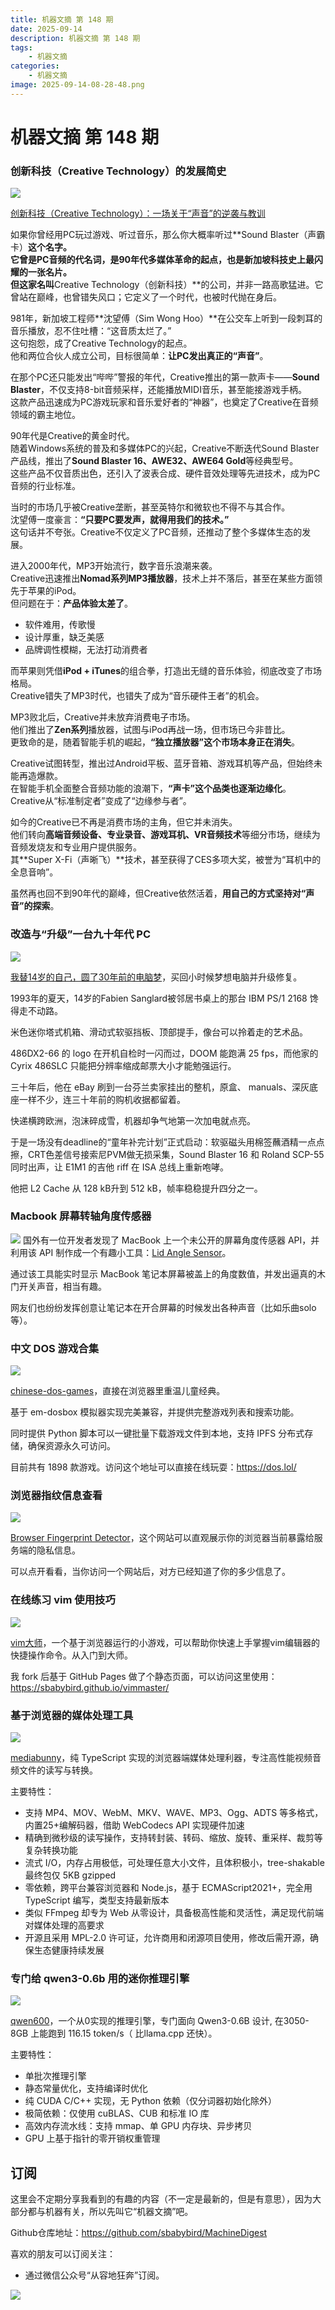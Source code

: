 ```yaml
---
title: 机器文摘 第 148 期
date: 2025-09-14
description: 机器文摘 第 148 期
tags: 
    - 机器文摘
categories: 
    - 机器文摘
image: 2025-09-14-08-28-48.png
---
```

# 机器文摘 第 148 期

### 创新科技（Creative Technology）的发展简史
![](2025-09-14-08-28-27.png)

[创新科技（Creative Technology）：一场关于“声音”的逆袭与教训](https://www.abortretry.fail/p/the-story-of-creative-technology)

如果你曾经用PC玩过游戏、听过音乐，那么你大概率听过**Sound Blaster（声霸卡）**这个名字。  
它曾是PC音频的代名词，是90年代多媒体革命的起点，也是新加坡科技史上最闪耀的一张名片。  
但这家名叫**Creative Technology（创新科技）**的公司，并非一路高歌猛进。它曾站在巅峰，也曾错失风口；它定义了一个时代，也被时代抛在身后。

981年，新加坡工程师**沈望傅（Sim Wong Hoo）**在公交车上听到一段刺耳的音乐播放，忍不住吐槽：“这音质太烂了。”  
这句抱怨，成了Creative Technology的起点。  
他和两位合伙人成立公司，目标很简单：**让PC发出真正的“声音”**。

在那个PC还只能发出“哔哔”警报的年代，Creative推出的第一款声卡——**Sound Blaster**，不仅支持8-bit音频采样，还能播放MIDI音乐，甚至能接游戏手柄。  
这款产品迅速成为PC游戏玩家和音乐爱好者的“神器”，也奠定了Creative在音频领域的霸主地位。

90年代是Creative的黄金时代。  
随着Windows系统的普及和多媒体PC的兴起，Creative不断迭代Sound Blaster产品线，推出了**Sound Blaster 16、AWE32、AWE64 Gold**等经典型号。  
这些产品不仅音质出色，还引入了波表合成、硬件音效处理等先进技术，成为PC音频的行业标准。

当时的市场几乎被Creative垄断，甚至英特尔和微软也不得不与其合作。  
沈望傅一度豪言：**“只要PC要发声，就得用我们的技术。”**  
这句话并不夸张。Creative不仅定义了PC音频，还推动了整个多媒体生态的发展。

进入2000年代，MP3开始流行，数字音乐浪潮来袭。  
Creative迅速推出**Nomad系列MP3播放器**，技术上并不落后，甚至在某些方面领先于苹果的iPod。  
但问题在于：**产品体验太差了**。

- 软件难用，传歌慢  
- 设计厚重，缺乏美感  
- 品牌调性模糊，无法打动消费者  

而苹果则凭借**iPod + iTunes**的组合拳，打造出无缝的音乐体验，彻底改变了市场格局。  
Creative错失了MP3时代，也错失了成为“音乐硬件王者”的机会。

MP3败北后，Creative并未放弃消费电子市场。  
他们推出了**Zen系列**播放器，试图与iPod再战一场，但市场已今非昔比。  
更致命的是，随着智能手机的崛起，**“独立播放器”这个市场本身正在消失**。

Creative试图转型，推出过Android平板、蓝牙音箱、游戏耳机等产品，但始终未能再造爆款。  
在智能手机全面整合音频功能的浪潮下，**“声卡”这个品类也逐渐边缘化**。  
Creative从“标准制定者”变成了“边缘参与者”。

如今的Creative已不再是消费市场的主角，但它并未消失。  
他们转向**高端音频设备、专业录音、游戏耳机、VR音频技术**等细分市场，继续为音频发烧友和专业用户提供服务。  
其**Super X-Fi（声晰飞）**技术，甚至获得了CES多项大奖，被誉为“耳机中的全息音响”。

虽然再也回不到90年代的巅峰，但Creative依然活着，**用自己的方式坚持对“声音”的探索**。


### 改造与“升级”一台九十年代 PC
![](2025-09-14-08-28-48.png)

[我替14岁的自己，圆了30年前的电脑梦](https://fabiensanglard.net/2168/)，买回小时候梦想电脑并升级修复。

1993年的夏天，14岁的Fabien Sanglard被邻居书桌上的那台 IBM PS/1 2168 馋得走不动路。

米色迷你塔式机箱、滑动式软驱挡板、顶部提手，像台可以拎着走的艺术品。

486DX2-66 的 logo 在开机自检时一闪而过，DOOM 能跑满 25 fps，而他家的 Cyrix 486SLC 只能把分辨率缩成邮票大小才能勉强运行。

三十年后，他在 eBay 刷到一台芬兰卖家挂出的整机，原盒、 manuals、深灰底座一样不少，连三十年前的购机收据都留着。

快递横跨欧洲，泡沫碎成雪，机器却争气地第一次加电就点亮。

于是一场没有deadline的“童年补完计划”正式启动：软驱磁头用棉签蘸酒精一点点擦，CRT色差信号接索尼PVM做无损采集，Sound Blaster 16 和 Roland SCP-55 同时出声，让 E1M1 的吉他 riff 在 ISA 总线上重新咆哮。

他把 L2 Cache 从 128 kB升到 512 kB，帧率稳稳提升四分之一。

### Macbook 屏幕转轴角度传感器
![](2025-09-14-08-30-56.png)
国外有一位开发者发现了 MacBook 上一个未公开的屏幕角度传感器 API，并利用该 API 制作成一个有趣小工具：[Lid Angle Sensor](https://github.com/samhenrigold/LidAngleSensor)。

通过该工具能实时显示 MacBook 笔记本屏幕被盖上的角度数值，并发出逼真的木门开关声音，相当有趣。

网友们也纷纷发挥创意让笔记本在开合屏幕的时候发出各种声音（比如乐曲solo等）。

### 中文 DOS 游戏合集
![](2025-09-14-08-32-12.png)

[chinese-dos-games](https://github.com/rwv/chinese-dos-games)，直接在浏览器里重温儿童经典。

基于 em-dosbox 模拟器实现完美兼容，并提供完整游戏列表和搜索功能。

同时提供 Python 脚本可以一键批量下载游戏文件到本地，支持 IPFS 分布式存储，确保资源永久可访问。

目前共有 1898 款游戏。访问这个地址可以直接在线玩耍：https://dos.lol/

### 浏览器指纹信息查看
![](2025-09-14-08-33-05.png)

[Browser Fingerprint Detector](https://fingerprint.goldenowl.ai/)，这个网站可以直观展示你的浏览器当前暴露给服务端的隐私信息。

可以点开看看，当你访问一个网站后，对方已经知道了你的多少信息了。

### 在线练习 vim 使用技巧
![](2025-09-14-08-33-25.png)

[vim大师](https://github.com/renzorlive/vimmaster)，一个基于浏览器运行的小游戏，可以帮助你快速上手掌握vim编辑器的快捷操作命令。从入门到大师。 ​​​

我 fork 后基于 GitHub Pages 做了个静态页面，可以访问这里使用：https://sbabybird.github.io/vimmaster/

### 基于浏览器的媒体处理工具
![](2025-09-14-08-34-41.png)

[mediabunny](https://github.com/Vanilagy/mediabunny)，纯 TypeScript 实现的浏览器端媒体处理利器，专注高性能视频音频文件的读写与转换。

主要特性：
- 支持 MP4、MOV、WebM、MKV、WAVE、MP3、Ogg、ADTS 等多格式，内置25+编解码器，借助 WebCodecs API 实现硬件加速  
- 精确到微秒级的读写操作，支持转封装、转码、缩放、旋转、重采样、裁剪等复杂转换功能  
- 流式 I/O，内存占用极低，可处理任意大小文件，且体积极小，tree-shakable 最终包仅 5KB gzipped  
- 零依赖，跨平台兼容浏览器和 Node.js，基于 ECMAScript2021+，完全用 TypeScript 编写，类型支持最新版本  
- 类似 FFmpeg 却专为 Web 从零设计，具备极高性能和灵活性，满足现代前端对媒体处理的高要求  
- 开源且采用 MPL-2.0 许可证，允许商用和闭源项目使用，修改后需开源，确保生态健康持续发展  


### 专门给 qwen3-0.6b 用的迷你推理引擎
![](2025-09-14-08-35-30.png)

[qwen600](https://github.com/yassa9/qwen600)，一个从0实现的推理引擎，专门面向 Qwen3-0.6B 设计, 在3050-8GB 上能跑到 116.15 token/s（ 比llama.cpp 还快）。

主要特性：  
- 单批次推理引擎  
- 静态常量优化，支持编译时优化  
- 纯 CUDA C/C++ 实现，无 Python 依赖（仅分词器初始化除外）  
- 极简依赖：仅使用 cuBLAS、CUB 和标准 IO 库  
- 高效内存流水线：支持 mmap、单 GPU 内存块、异步拷贝  
- GPU 上基于指针的零开销权重管理



## 订阅
这里会不定期分享我看到的有趣的内容（不一定是最新的，但是有意思），因为大部分都与机器有关，所以先叫它“机器文摘”吧。

Github仓库地址：https://github.com/sbabybird/MachineDigest

喜欢的朋友可以订阅关注：

- 通过微信公众号“从容地狂奔”订阅。

![](../weixin.jpg)